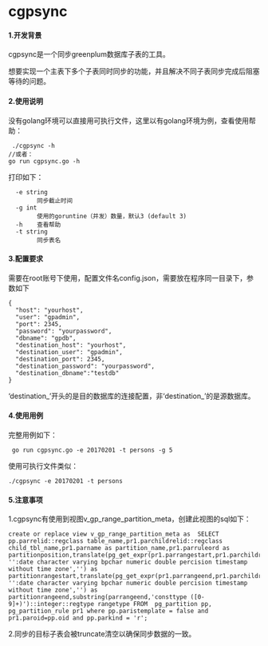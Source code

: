 # cgpsync

#### 1.开发背景
cgpsync是一个同步greenplum数据库子表的工具。

想要实现一个主表下多个子表同时同步的功能，并且解决不同子表同步完成后阻塞等待的问题。


#### 2.使用说明
没有golang环境可以直接用可执行文件，这里以有golang环境为例，查看使用帮助：
```
 ./cgpsync -h
//或者：
go run cgpsync.go -h
```
打印如下：
```
  -e string
        同步截止时间
  -g int
        使用的goruntine（并发）数量，默认3 (default 3)
  -h    查看帮助
  -t string
        同步表名
```

#### 3.配置要求

需要在root账号下使用，配置文件名config.json，需要放在程序同一目录下，参数如下
```
{
  "host": "yourhost",
  "user": "gpadmin",
  "port": 2345,
  "password": "yourpassword",
  "dbname": "gpdb",
  "destination_host": "yourhost",
  "destination_user": "gpadmin",
  "destination_port": 2345,
  "destination_password": "yourpassword",
  "destination_dbname":"testdb"
}
```
‘destination_’开头的是目的数据库的连接配置，非‘destination_’的是源数据库。

#### 4.使用用例
完整用例如下：
```
 go run cgpsync.go -e 20170201 -t persons -g 5
 ```


使用可执行文件类似：
```
./cgpsync -e 20170201 -t persons
```

#### 5.注意事项
1.cgpsync有使用到视图v_gp_range_partition_meta，创建此视图的sql如下：
```
create or replace view v_gp_range_partition_meta as  SELECT pp.parrelid::regclass table_name,pr1.parchildrelid::regclass child_tbl_name,pr1.parname as partition_name,pr1.parruleord as partitionposition,translate(pg_get_expr(pr1.parrangestart,pr1.parchildrelid),'-'':date character varying bpchar numeric double percision timestamp without time zone','') as partitionrangestart,translate(pg_get_expr(pr1.parrangeend,pr1.parchildrelid),'-'':date character varying bpchar numeric double percision timestamp without time zone','') as partitionrangeend,substring(parrangeend,'consttype ([0-9]+)')::integer::regtype rangetype FROM  pg_partition pp, pg_partition_rule pr1 where pp.paristemplate = false and pr1.paroid=pp.oid and pp.parkind = 'r';
```

2.同步的目标子表会被truncate清空以确保同步数据的一致。
